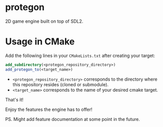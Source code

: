 # protegon
2D game engine built on top of SDL2.

# Usage in CMake

Add the following lines in your ```CMakeLists.txt``` after creating your target:

```cmake
add_subdirectory(<protegon_repository_directory>)
add_protegon_to(<target_name>)
```
- ```<protegon_repository_directory>``` corresponds to the directory where this repository resides (cloned or submodule).
- ```<target_name>``` corresponds to the name of your desired cmake target.

That's it!

Enjoy the features the engine has to offer!


PS. Might add feature documentation at some point in the future.